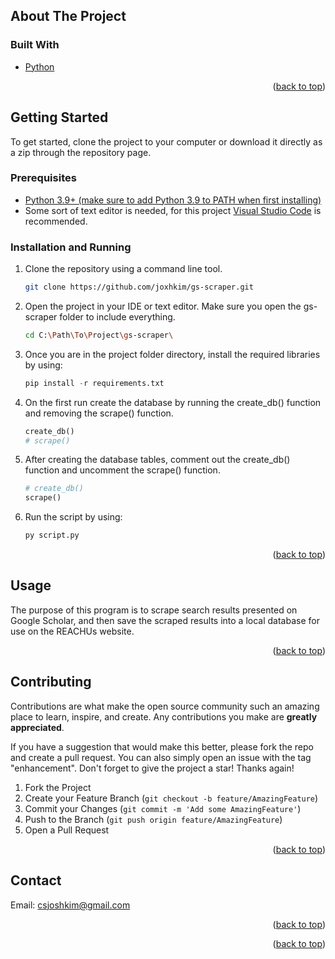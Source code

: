 <div id="top"></div>


<!-- PROJECT SHIELDS -->
<!--
*** I'm using markdown "reference style" links for readability.
*** Reference links are enclosed in brackets [ ] instead of parentheses ( ).
*** See the bottom of this document for the declaration of the reference variables
*** for contributors-url, forks-url, etc. This is an optional, concise syntax you may use.
*** https://www.markdownguide.org/basic-syntax/#reference-style-links
-->

<!-- ABOUT THE PROJECT -->
## About The Project
### Built With

* [Python](https://www.python.org/)


<p align="right">(<a href="#top">back to top</a>)</p>



<!-- GETTING STARTED -->
## Getting Started

To get started, clone the project to your computer or download it directly as a zip through the repository page.

### Prerequisites

* [Python 3.9+ (make sure to add Python 3.9 to PATH when first installing)](https://www.python.org/downloads/)
* Some sort of text editor is needed, for this project [Visual Studio Code](https://code.visualstudio.com/) is recommended.

### Installation and Running

1. Clone the repository using a command line tool.
    ```sh
    git clone https://github.com/joxhkim/gs-scraper.git
    ```
2. Open the project in your IDE or text editor. Make sure you open the gs-scraper folder to include everything.
    ```sh
    cd C:\Path\To\Project\gs-scraper\
    ```
3. Once you are in the project folder directory, install the required libraries by using:
    ```py
    pip install -r requirements.txt
    ```

5. On the first run create the database by running the create_db() function and removing the scrape() function.
    ```py
    create_db()
    # scrape()
    ```
  
6. After creating the database tables, comment out the create_db() function and uncomment the scrape() function. 
    ```py
    # create_db()
    scrape()
    ```

7. Run the script by using:
    ```py
    py script.py
    ```

<p align="right">(<a href="#top">back to top</a>)</p>


<!-- USAGE EXAMPLES -->
## Usage

The purpose of this program is to scrape search results presented on Google Scholar, and then save the scraped results into a local database for use on the REACHUs website. 


<p align="right">(<a href="#top">back to top</a>)</p>

<!-- CONTRIBUTING -->
## Contributing

Contributions are what make the open source community such an amazing place to learn, inspire, and create. Any contributions you make are **greatly appreciated**.

If you have a suggestion that would make this better, please fork the repo and create a pull request. You can also simply open an issue with the tag "enhancement".
Don't forget to give the project a star! Thanks again!

1. Fork the Project 
2. Create your Feature Branch (`git checkout -b feature/AmazingFeature`)
3. Commit your Changes (`git commit -m 'Add some AmazingFeature'`)
4. Push to the Branch (`git push origin feature/AmazingFeature`)
5. Open a Pull Request

<p align="right">(<a href="#top">back to top</a>)</p>

<!-- CONTACT -->
## Contact

Email: csjoshkim@gmail.com

<p align="right">(<a href="#top">back to top</a>)</p>


<p align="right">(<a href="#top">back to top</a>)</p>

